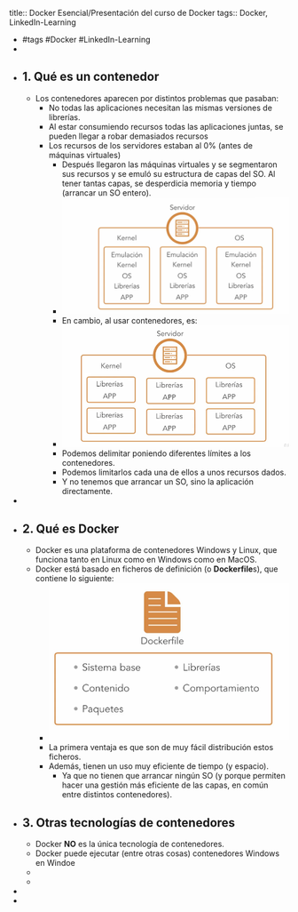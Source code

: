 title:: Docker Esencial/Presentación del curso de Docker
tags:: Docker, LinkedIn-Learning

- #tags #Docker #LinkedIn-Learning
-
- ## 1. Qué es un contenedor
	- Los contenedores aparecen por distintos problemas que pasaban:
		- No todas las aplicaciones necesitan las mismas versiones de librerías.
		- Al estar consumiendo recursos todas las aplicaciones juntas, se pueden llegar a robar demasiados recursos
		- Los recursos de los servidores estaban al 0% (antes de máquinas virtuales)
			- Después llegaron las máquinas virtuales y se segmentaron sus recursos y se emuló su estructura de capas del SO. Al tener tantas capas, se desperdicia memoria y tiempo (arrancar un SO entero).
			- ![image.png](../assets/image_1661524893063_0.png)
			- En cambio, al usar contenedores, es:
			- ![image.png](../assets/image_1661524952485_0.png)
			- Podemos delimitar poniendo diferentes límites a los contenedores.
			- Podemos limitarlos cada una de ellos a unos recursos dados.
			- Y no tenemos que arrancar un SO, sino la aplicación directamente.
-
- ## 2. Qué es Docker
	- Docker es una plataforma de contenedores Windows y Linux, que funciona tanto en Linux como en Windows como en MacOS.
	- Docker está basado en ficheros de definición (o **Dockerfile**s), que contiene lo siguiente:
		- ![image.png](../assets/image_1661525275833_0.png)
		- La primera ventaja es que son de muy fácil distribución estos ficheros.
		- Además, tienen un uso muy eficiente de tiempo (y espacio).
			- Ya que no tienen que arrancar ningún SO (y porque permiten hacer una gestión más eficiente de las capas, en común entre distintos contenedores).
- ## 3. Otras tecnologías de contenedores
	- Docker **NO** es la única tecnología de contenedores.
	- Docker puede ejecutar (entre otras cosas) contenedores Windows en Windoe
	-
	-
-
-